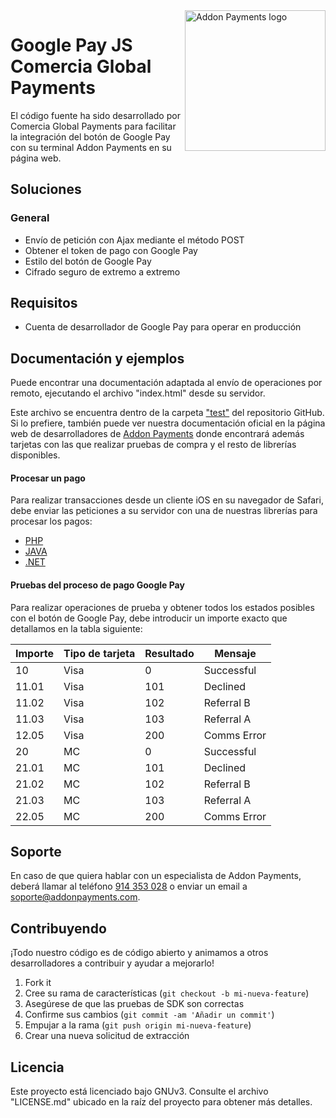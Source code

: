 <a href="https://desarrolladores.addonpayments.com/" target="_blank">
    <img src="https://desarrolladores.addonpayments.com/assets/images/branding/comercia/logo.svg?v=?v=1.14.1" alt="Addon Payments logo" title="Addon Payments" align="right" width="225" />
</a>

# Google Pay JS Comercia Global Payments

El código fuente ha sido desarrollado por Comercia Global Payments para facilitar la integración del botón de Google Pay con su terminal Addon Payments en su página web.

## Soluciones

### General

* Envío de petición con Ajax mediante el método POST
* Obtener el token de pago con Google Pay
* Estilo del botón de Google Pay
* Cifrado seguro de extremo a extremo

## Requisitos

- Cuenta de desarrollador de Google Pay para operar en producción

## Documentación y ejemplos

Puede encontrar una documentación adaptada al envío de operaciones por remoto, ejecutando el archivo "index.html" desde su servidor.

Este archivo se encuentra dentro de la carpeta ["test"](https://github.com/AddonPayments/googlepay-js/tree/master/test) del repositorio GitHub. Si lo prefiere, también puede ver nuestra documentación oficial en la página web de desarrolladores de [Addon Payments](https://desarrolladores.addonpayments.com) donde encontrará además tarjetas con las que realizar pruebas de compra y el resto de librerías disponibles.

#### Procesar un pago

Para realizar transacciones desde un cliente iOS en su navegador de Safari, debe enviar las peticiones a su servidor con una de nuestras librerías para procesar los pagos:

- [PHP](https://github.com/AddonPayments/php-sdk)
- [JAVA](https://github.com/AddonPayments/java-sdk)
- [.NET](https://github.com/AddonPayments/net-sdk)

#### Pruebas del proceso de pago Google Pay

Para realizar operaciones de prueba y obtener todos los estados posibles con el botón de Google Pay, debe introducir un importe exacto que detallamos en la tabla siguiente:

Importe   | Tipo de tarjeta  | Resultado | Mensaje
--------- | ---------------- | --------- | --------
10        | Visa             | 0         | Successful
11.01     | Visa             | 101       | Declined
11.02     | Visa             | 102       | Referral B
11.03     | Visa             | 103       | Referral A
12.05     | Visa             | 200       | Comms Error
20        | MC               | 0         | Successful
21.01     | MC               | 101       | Declined
21.02     | MC               | 102       | Referral B
21.03     | MC               | 103       | Referral A
22.05     | MC               | 200       | Comms Error

## Soporte

En caso de que quiera hablar con un especialista de Addon Payments, deberá llamar al teléfono [914 353 028](tel:914353028) o enviar un email a [soporte@addonpayments.com](mailto:soporte@addonpayments.com).

## Contribuyendo

¡Todo nuestro código es de código abierto y animamos a otros desarrolladores a contribuir y ayudar a mejorarlo!

1. Fork it
2. Cree su rama de características (`git checkout -b mi-nueva-feature`)
3. Asegúrese de que las pruebas de SDK son correctas
4. Confirme sus cambios (`git commit -am 'Añadir un commit'`)
5. Empujar a la rama (`git push origin mi-nueva-feature`)
6. Crear una nueva solicitud de extracción

## Licencia

Este proyecto está licenciado bajo GNUv3. Consulte el archivo "LICENSE.md" ubicado en la raíz del proyecto para obtener más detalles.
